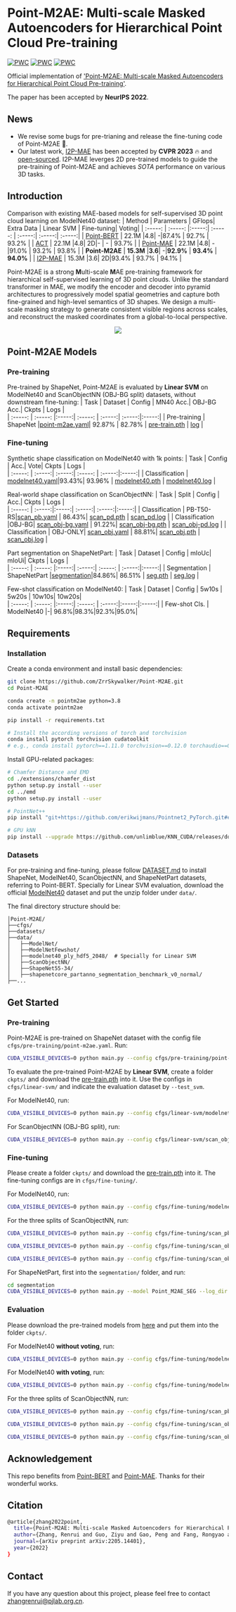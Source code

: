 # Point-M2AE: Multi-scale Masked Autoencoders for Hierarchical Point Cloud Pre-training

[![PWC](https://img.shields.io/endpoint.svg?url=https://paperswithcode.com/badge/point-m2ae-multi-scale-masked-autoencoders/3d-point-cloud-linear-classification-on)](https://paperswithcode.com/sota/3d-point-cloud-linear-classification-on?p=point-m2ae-multi-scale-masked-autoencoders)
[![PWC](https://img.shields.io/endpoint.svg?url=https://paperswithcode.com/badge/point-m2ae-multi-scale-masked-autoencoders/3d-point-cloud-classification-on-scanobjectnn)](https://paperswithcode.com/sota/3d-point-cloud-classification-on-scanobjectnn?p=point-m2ae-multi-scale-masked-autoencoders)
[![PWC](https://img.shields.io/endpoint.svg?url=https://paperswithcode.com/badge/point-m2ae-multi-scale-masked-autoencoders/3d-point-cloud-classification-on-modelnet40)](https://paperswithcode.com/sota/3d-point-cloud-classification-on-modelnet40?p=point-m2ae-multi-scale-masked-autoencoders)

Official implementation of ['Point-M2AE: Multi-scale Masked Autoencoders for Hierarchical Point Cloud Pre-training'](https://arxiv.org/pdf/2205.14401.pdf).

The paper has been accepted by **NeurIPS 2022**.

## News
* We revise some bugs for pre-trianing and release the fine-tuning code of Point-M2AE 📌.
* Our latest work, [I2P-MAE](https://arxiv.org/pdf/2212.06785.pdf) has been accepted by **CVPR 2023** 🔥 and [open-sourced](https://github.com/ZrrSkywalker/I2P-MAE). I2P-MAE leverges 2D pre-trained models to guide the pre-training of Point-M2AE and achieves *SOTA* performance on various 3D tasks.

## Introduction
Comparison with existing MAE-based models for self-supervised 3D point cloud learning on ModelNet40 dataset:
| Method | Parameters | GFlops| Extra Data | Linear SVM | Fine-tuning| Voting|
| :-----: | :-----: |:-----:| :-----: | :-----:| :-----:| :-----:|
| [Point-BERT](https://github.com/lulutang0608/Point-BERT) | 22.1M |4.8| -|87.4% | 92.7% | 93.2% | 
| [ACT](https://github.com/RunpeiDong/ACT) | 22.1M |4.8| 2D|- | - | 93.7% | 
| [Point-MAE](https://github.com/Pang-Yatian/Point-MAE) | 22.1M |4.8| -|91.0% | 93.2% | 93.8% | 
| **Point-M2AE** | **15.3M** |**3.6**| -|**92.9%** | **93.4%** | **94.0%** | 
| [I2P-MAE](https://github.com/ZrrSkywalker/I2P-MAE) | 15.3M |3.6| 2D|93.4% | 93.7% | 94.1% | 

Point-M2AE is a strong **M**ulti-scale **M**AE pre-training framework for hierarchical self-supervised learning of 3D point clouds. Unlike the standard transformer in MAE, we modify the encoder and decoder into pyramid architectures to progressively model spatial geometries and capture both fine-grained and high-level semantics of 3D shapes. We design a multi-scale masking strategy to generate consistent visible regions across scales, and reconstruct the masked coordinates from a global-to-local perspective.

<div align="center">
  <img src="pipeline.jpg"/>
</div>

## Point-M2AE Models

### Pre-training
Pre-trained by ShapeNet, Point-M2AE is evaluated by **Linear SVM** on ModelNet40 and ScanObjectNN (OBJ-BG split) datasets, without downstream fine-tuning:
| Task | Dataset | Config | MN40 Acc.| OBJ-BG Acc.| Ckpts | Logs |   
| :-----: | :-----: |:-----:| :-----: | :-----:| :-----:|:-----:|
| Pre-training | ShapeNet |[point-m2ae.yaml](./cfgs/pre-training/point-m2ae.yaml)| 92.87% | 82.78% | [pre-train.pth](https://drive.google.com/file/d/1HyUEv04V2K6vMaR0P7WksuoiMtoXx1fM/view?usp=share_link) | [log](https://drive.google.com/file/d/1svx_CQ2x8dRDrf9C_jSDIXYYyJO8KG4m/view?usp=sharing) |

### Fine-tuning
Synthetic shape classification on ModelNet40 with 1k points:
| Task  | Config | Acc.| Vote| Ckpts | Logs |   
| :-----: | :-----:| :-----:| :-----: | :-----:|:-----:|
| Classification | [modelnet40.yaml](https://github.com/ZrrSkywalker/Point-M2AE/blob/main/cfgs/fine-tuning/modelnet40.yaml)|93.43%| 93.96% | [modelnet40.pth](https://drive.google.com/file/d/1VvjVSGN4zA3WbTqnnB5fA8WgoiRobf9y/view?usp=share_link) | [modelnet40.log](https://drive.google.com/drive/folders/1SNYQGmfvWN5PPOKa-uA5F-0Gbz-1MajR?usp=share_link) |

Real-world shape classification on ScanObjectNN:
| Task | Split | Config | Acc.| Ckpts | Logs |   
| :-----: | :-----:|:-----:| :-----:| :-----:|:-----:|
| Classification | PB-T50-RS|[scan_pb.yaml](https://github.com/ZrrSkywalker/Point-M2AE/blob/main/cfgs/fine-tuning/scan_pb.yaml) | 86.43%| [scan_pd.pth](https://drive.google.com/file/d/1Fdz_I9TLThL2HZkWVGZ9p-9_WVIUOInE/view?usp=share_link) | [scan_pd.log](https://drive.google.com/drive/folders/1SNYQGmfvWN5PPOKa-uA5F-0Gbz-1MajR?usp=share_link) |
| Classification |OBJ-BG| [scan_obj-bg.yaml](https://github.com/ZrrSkywalker/Point-M2AE/blob/main/cfgs/fine-tuning/scan_obj-bg.yaml) | 91.22%| [scan_obj-bg.pth](https://drive.google.com/file/d/1brd7o_2j6YoMHiJII0uf4JwE5jXLVtR2/view?usp=share_link) | [scan_obj-pd.log](https://drive.google.com/drive/folders/1SNYQGmfvWN5PPOKa-uA5F-0Gbz-1MajR?usp=share_link) |
| Classification | OBJ-ONLY| [scan_obj.yaml](https://github.com/ZrrSkywalker/Point-M2AE/blob/main/cfgs/fine-tuning/scan_obj.yaml) | 88.81%| [scan_obj.pth](https://drive.google.com/file/d/1brd7o_2j6YoMHiJII0uf4JwE5jXLVtR2/view?usp=share_link) | [scan_obj.log](https://drive.google.com/file/d/1SuwTygM7-98LlvIPCV1U42vOgBa0IXKg/view?usp=share_link) |

Part segmentation on ShapeNetPart:
| Task | Dataset | Config | mIoUc| mIoUi| Ckpts | Logs |   
| :-----: | :-----: |:-----:| :-----:| :-----: | :-----:|:-----:|
| Segmentation | ShapeNetPart |[segmentation](https://github.com/ZrrSkywalker/Point-M2AE/tree/main/segmentation)|84.86%| 86.51% | [seg.pth](https://drive.google.com/file/d/1slnZu2ZElzd0ZfVFlvHV8IIYTLj7LXSI/view?usp=share_link) | [seg.log](https://drive.google.com/file/d/1kkFfj-3_Gmk7CsOO4qcoQtB8qAcJJrc9/view?usp=share_link) |

Few-shot classification on ModelNet40:
|  Task | Dataset | Config | 5w10s | 5w20s | 10w10s| 10w20s|     
| :-----: | :-----: |:-----:| :-----: | :-----:|:-----:|:-----:|
|  Few-shot Cls. | ModelNet40 |-| 96.8%|98.3%|92.3%|95.0%|


## Requirements

### Installation
Create a conda environment and install basic dependencies:
```bash
git clone https://github.com/ZrrSkywalker/Point-M2AE.git
cd Point-M2AE

conda create -n pointm2ae python=3.8
conda activate pointm2ae

pip install -r requirements.txt

# Install the according versions of torch and torchvision
conda install pytorch torchvision cudatoolkit
# e.g., conda install pytorch==1.11.0 torchvision==0.12.0 torchaudio==0.11.0 cudatoolkit=11.3
```
Install GPU-related packages:
```bash
# Chamfer Distance and EMD
cd ./extensions/chamfer_dist
python setup.py install --user
cd ../emd
python setup.py install --user

# PointNet++
pip install "git+https://github.com/erikwijmans/Pointnet2_PyTorch.git#egg=pointnet2_ops&subdirectory=pointnet2_ops_lib"

# GPU kNN
pip install --upgrade https://github.com/unlimblue/KNN_CUDA/releases/download/0.2/KNN_CUDA-0.2-py3-none-any.whl
```
### Datasets
For pre-training and fine-tuning, please follow [DATASET.md](https://github.com/lulutang0608/Point-BERT/blob/master/DATASET.md) to install ShapeNet, ModelNet40, ScanObjectNN, and ShapeNetPart datasets, referring to Point-BERT. Specially for Linear SVM evaluation, download the official [ModelNet40](https://shapenet.cs.stanford.edu/media/modelnet40_ply_hdf5_2048.zip) dataset and put the unzip folder under `data/`.

The final directory structure should be:
```
│Point-M2AE/
├──cfgs/
├──datasets/
├──data/
│   ├──ModelNet/
│   ├──ModelNetFewshot/
│   ├──modelnet40_ply_hdf5_2048/  # Specially for Linear SVM
│   ├──ScanObjectNN/
│   ├──ShapeNet55-34/
│   ├──shapenetcore_partanno_segmentation_benchmark_v0_normal/
├──...
```

## Get Started

### Pre-training
Point-M2AE is pre-trained on ShapeNet dataset with the config file `cfgs/pre-training/point-m2ae.yaml`. Run:
```bash
CUDA_VISIBLE_DEVICES=0 python main.py --config cfgs/pre-training/point-m2ae.yaml --exp_name pre-train
```

To evaluate the pre-trained Point-M2AE by **Linear SVM**, create a folder `ckpts/` and download the [pre-train.pth](https://drive.google.com/file/d/1HyUEv04V2K6vMaR0P7WksuoiMtoXx1fM/view?usp=share_link) into it. Use the configs in `cfgs/linear-svm/` and indicate the evaluation dataset by `--test_svm`.

For ModelNet40, run:
```bash
CUDA_VISIBLE_DEVICES=0 python main.py --config cfgs/linear-svm/modelnet40.yaml --test_svm modelnet40 --exp_name test_svm --ckpts ./ckpts/pre-train.pth
```
For ScanObjectNN (OBJ-BG split), run:
```bash
CUDA_VISIBLE_DEVICES=0 python main.py --config cfgs/linear-svm/scan_obj-bg.yaml --test_svm scan --exp_name test_svm --ckpts ./ckpts/pre-train.pth
```

### Fine-tuning
Please create a folder `ckpts/` and download the [pre-train.pth](https://drive.google.com/file/d/1HyUEv04V2K6vMaR0P7WksuoiMtoXx1fM/view?usp=share_link) into it. The fine-tuning configs are in `cfgs/fine-tuning/`.

For ModelNet40, run:
```bash
CUDA_VISIBLE_DEVICES=0 python main.py --config cfgs/fine-tuning/modelnet40.yaml --finetune_model --exp_name finetune --ckpts ckpts/pre-train.pth
```

For the three splits of ScanObjectNN, run:

```bash
CUDA_VISIBLE_DEVICES=0 python main.py --config cfgs/fine-tuning/scan_pb.yaml --finetune_model --exp_name finetune --ckpts ckpts/pre-train.pth
```
```bash
CUDA_VISIBLE_DEVICES=0 python main.py --config cfgs/fine-tuning/scan_obj.yaml --finetune_model --exp_name finetune --ckpts ckpts/pre-train.pth
```
```bash
CUDA_VISIBLE_DEVICES=0 python main.py --config cfgs/fine-tuning/scan_obj-bg.yaml --finetune_model --exp_name finetune --ckpts ckpts/pre-train.pth
```

For ShapeNetPart, first into the `segmentation/` folder, and run:
```bash
cd segmentation
CUDA_VISIBLE_DEVICES=0 python main.py --model Point_M2AE_SEG --log_dir finetune --ckpts ./ckpts/pre-train.pth
```

### Evaluation
Please download the pre-trained models from [here](https://drive.google.com/file/d/1VvjVSGN4zA3WbTqnnB5fA8WgoiRobf9y/view?usp=share_link) and put them into the folder `ckpts/`.

For ModelNet40 **without voting**, run:
```bash
CUDA_VISIBLE_DEVICES=0 python main.py --config cfgs/fine-tuning/modelnet40.yaml --test --exp_name finetune --ckpts ckpts/modelnet.pth
```
For ModelNet40 **with voting**, run:
```bash
CUDA_VISIBLE_DEVICES=0 python main.py --config cfgs/fine-tuning/modelnet40.yaml --test --vote --exp_name finetune_vote --ckpts ckpts/modelnet.pth
```

For the three splits of ScanObjectNN, run:
```bash
CUDA_VISIBLE_DEVICES=0 python main.py --config cfgs/fine-tuning/scan_pb.yaml --test --exp_name finetune --ckpts ckpts/scan_pb.pth
```
```bash
CUDA_VISIBLE_DEVICES=0 python main.py --config cfgs/fine-tuning/scan_obj.yaml --test --exp_name finetune --ckpts ckpts/scan_obj.pth
```
```bash
CUDA_VISIBLE_DEVICES=0 python main.py --config cfgs/fine-tuning/scan_obj-bg.yaml --test --exp_name finetune --ckpts ckpts/scan_obj-bg.pth
```

## Acknowledgement
This repo benefits from [Point-BERT](https://github.com/lulutang0608/Point-BERT) and [Point-MAE](https://github.com/Pang-Yatian/Point-MAE). Thanks for their wonderful works.

## Citation
```bash
@article{zhang2022point,
  title={Point-M2AE: Multi-scale Masked Autoencoders for Hierarchical Point Cloud Pre-training},
  author={Zhang, Renrui and Guo, Ziyu and Gao, Peng and Fang, Rongyao and Zhao, Bin and Wang, Dong and Qiao, Yu and Li, Hongsheng},
  journal={arXiv preprint arXiv:2205.14401},
  year={2022}
}
```

## Contact
If you have any question about this project, please feel free to contact zhangrenrui@pjlab.org.cn.
